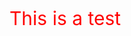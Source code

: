 
<html>
<head>
  <style>
    p {
      font-size: 30px;
      color: red;
    }
  </style>
</head>
  
<body>
  <p>This is a test</p>
</body>
</html>
